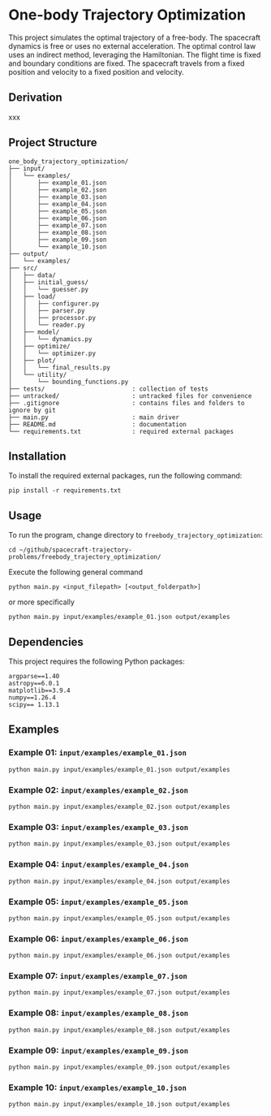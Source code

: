 # One-body Trajectory Optimization

This project simulates the optimal trajectory of a free-body. The spacecraft dynamics is free or uses no external acceleration. The optimal control law uses an indirect method, leveraging the Hamiltonian. The flight time is fixed and boundary conditions are fixed. The spacecraft travels from a fixed position and velocity to a fixed position and velocity. 

## Derivation

xxx

## Project Structure

```
one_body_trajectory_optimization/
├── input/
│   └── examples/
│       ├── example_01.json
│       ├── example_02.json
│       ├── example_03.json
│       ├── example_04.json
│       ├── example_05.json
│       ├── example_06.json
│       ├── example_07.json
│       ├── example_08.json
│       ├── example_09.json
│       └── example_10.json
├── output/
│   └── examples/
├── src/
│   ├── data/
│   ├── initial_guess/
│   │   └── guesser.py
│   ├── load/
│   │   ├── configurer.py
│   │   ├── parser.py
│   │   ├── processor.py
│   │   └── reader.py
│   ├── model/
│   │   └── dynamics.py
│   ├── optimize/
│   │   └── optimizer.py
│   ├── plot/
│   │   └── final_results.py
│   └── utility/
│       └── bounding_functions.py
├── tests/                        : collection of tests
├── untracked/                    : untracked files for convenience
├── .gitignore                    : contains files and folders to ignore by git
├── main.py                       : main driver
├── README.md                     : documentation
└── requirements.txt              : required external packages
```

## Installation

To install the required external packages, run the following command:
```
pip install -r requirements.txt
```

## Usage

To run the program, change directory to `freebody_trajectory_optimization`:
```
cd ~/github/spacecraft-trajectory-problems/freebody_trajectory_optimization/
```
Execute the following general command
```
python main.py <input_filepath> [<output_folderpath>]
```
or more specifically
```
python main.py input/examples/example_01.json output/examples
```

## Dependencies

This project requires the following Python packages:
```
argparse==1.40
astropy==6.0.1
matplotlib==3.9.4
numpy==1.26.4
scipy== 1.13.1
```

## Examples

### Example 01: `input/examples/example_01.json`
```
python main.py input/examples/example_01.json output/examples
```

### Example 02: `input/examples/example_02.json`
```
python main.py input/examples/example_02.json output/examples
```

### Example 03: `input/examples/example_03.json`
```
python main.py input/examples/example_03.json output/examples
```

### Example 04: `input/examples/example_04.json`
```
python main.py input/examples/example_04.json output/examples
```

### Example 05: `input/examples/example_05.json`
```
python main.py input/examples/example_05.json output/examples
```

### Example 06: `input/examples/example_06.json`
```
python main.py input/examples/example_06.json output/examples
```

### Example 07: `input/examples/example_07.json`
```
python main.py input/examples/example_07.json output/examples
```

### Example 08: `input/examples/example_08.json`
```
python main.py input/examples/example_08.json output/examples
```

### Example 09: `input/examples/example_09.json`
```
python main.py input/examples/example_09.json output/examples
```

### Example 10: `input/examples/example_10.json`
```
python main.py input/examples/example_10.json output/examples
```